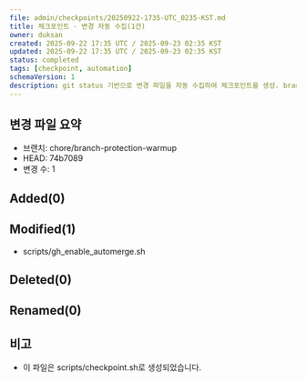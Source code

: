 ```yaml
---
file: admin/checkpoints/20250922-1735-UTC_0235-KST.md
title: 체크포인트 - 변경 자동 수집(1건)
owner: duksan
created: 2025-09-22 17:35 UTC / 2025-09-23 02:35 KST
updated: 2025-09-22 17:35 UTC / 2025-09-23 02:35 KST
status: completed
tags: [checkpoint, automation]
schemaVersion: 1
description: git status 기반으로 변경 파일을 자동 수집하여 체크포인트를 생성. branch=chore/branch-protection-warmup, head=74b7089
---
```


## 변경 파일 요약
- 브랜치: chore/branch-protection-warmup
- HEAD: 74b7089
- 변경 수: 1

## Added(0)

## Modified(1)
- scripts/gh_enable_automerge.sh

## Deleted(0)

## Renamed(0)

## 비고
- 이 파일은 scripts/checkpoint.sh로 생성되었습니다.
